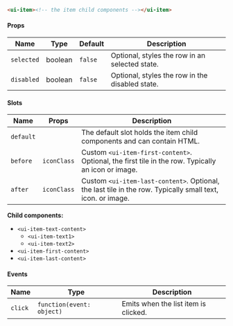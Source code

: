```html
<ui-item><!-- the item child components --></ui-item>
```

#### Props

| Name       | Type    | Default | Description                                     |
| ---------- | ------- | ------- | ----------------------------------------------- |
| `selected` | boolean | `false` | Optional, styles the row in an selected state.  |
| `disabled` | boolean | `false` | Optional, styles the row in the disabled state. |

#### Slots

| Name      | Props       | Description                                                                                                |
| --------- | ----------- | ---------------------------------------------------------------------------------------------------------- |
| `default` |             | The default slot holds the item child components and can contain HTML.                                     |
| `before`  | `iconClass` | Custom `<ui-item-first-content>`. Optional, the first tile in the row. Typically an icon or image.         |
| `after`   | `iconClass` | Custom `<ui-item-last-content>`. Optional, the last tile in the row. Typically small text, icon. or image. |

**Child components:**

- `<ui-item-text-content>`
  - `<ui-item-text1>`
  - `<ui-item-text2>`
- `<ui-item-first-content>`
- `<ui-item-last-content>`

#### Events

| Name    | Type                      | Description                          |
| ------- | ------------------------- | ------------------------------------ |
| `click` | `function(event: object)` | Emits when the list item is clicked. |
